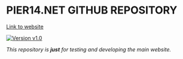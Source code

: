 # PIER14.NET GITHUB REPOSITORY
[Link to website](http://pier14.net)

[![Version v1.0](https://img.shields.io/badge/version-v1.0-brightgreen)](https://github.com/offsec64/pier14)

_This repository is **just** for testing and developing the main website._
